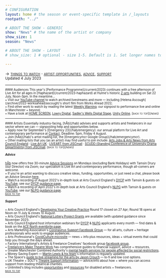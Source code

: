 ```yaml
---
# CONFIGURATION
layout: home # the season or event-specific template in /_layouts
rootpath: "../"

# ABOUT THE SHOW - GENERIC
show: "News" # the name of the artist or company
show_size: 1
season: "News"

# ABOUT THE SHOW - LAYOUT
# show_size: 1 # optional - size 1-5. Default is 1. Set longer names to lower values

---
```

<span style='font-variant: small-caps'>→ [things to watch](/news/#audiences) · [artist opportunities](/news/#artists), [advice](/news/#advice), [support](/news/#support)</span><br><small>Updated 4 July 2023<small>        
<hr>          
#### Audiences         
This year's [Performance Programme](/current/2023) continues with a free afternoon of Live Art for all ages in [Haphazard](/current/2023-haphazard) at Hulme's historic <a href="https://z-arts.org/events/haphazard-2" target="_blank">Z-arts</a> building on Sat 22 July, Noon-3pm. In the meantime…<br>• Visit our <a href="https://youtube.com/c/WordofWarning" target="_blank">YouTube channel</a> to watch archived livestreams and more — including [Helena Ascough](/archive/2022-worksahead/ascough)'s short film from Works Ahead 2022;<br>• Find other work to watch by reading the latest <a href="http://wordofwarning.posthaven.com" target="_blank">Weekly Warning</a>: our signpost to performance live and online in Manchester + beyond;<br>• Have a look at <a href="https://screen.homemcr.org" target="_blank">HOME SCREEN</a>, <a href="https://thelowry.com/lowry-digital" target="_blank">Lowry Digital</a>, <a href="https://sadlerswells.com/digital-stage" target="_blank">Sadler's Wells Digital Stage</a>, <a href="https://unitytheatreliverpool.co.uk/unity-online" target="_blank">Unity Online</a>.        
<span style='font-variant: small-caps'>[back to top](/news)</span>        
<hr>          
#### Artists         
Essentially industry-facing, [hÅb](/hab) advises and supports artists and freelancers in our sector where we can — signposting help and opportunities below.<br>• Apply now for September's [Emergency 23](/hab/emergency): our annual platform for Live Art and contemporary performance at <a href="https://contactmcr.com" target="_blank">Contact</a>. Deadline: 5pm, Friday 4 August.<br>• Join [hÅb](/hab)'s artist mailing list, the [Emergencymcr Google Group](/hab/emergencymcr).<br>• Other mailing lists that you (as an artist) may find useful to join include: <a href="https://www.artsjobs.org.uk/subscribe" target="_blank">Arts Jobs & Arts News from Arts Council England</a> · <a href="http://liveartuk.org/pages/sign-up" target="_blank">Live Art UK</a> · <a href="http://jiscmail.ac.uk/cgi-bin/webadmin?A0=LIVEART" target="_blank">LIVEART from JISCmail</a> · <a href="http://jiscmail.ac.uk/cgi-bin/webadmin?A0=SCUDD" target="_blank">SCUDD (Standing Conference of University Drama Departments) from JISCmail</a>.        
<span style='font-variant: small-caps'>[back to top](/news)</span>         
         
##### Advice        
[hÅb](/hab) now offers free 30-minute [Advice Sessions](/hab/advice/) on Mondays (excluding Bank Holidays) with Tamsin Drury (our Director) via Zoom; our specialism is Live Art and contemporary performance, though all-comers are welcome.<br>• If you're an artist wanting to discuss creative ideas, funding, opportunities, or just need a chat, please book an Advice Session [here](/hab/advice).<br>• Watch a recording of August 2022's in-depth look at Arts Council England's <a href="https://artscouncil.org.uk/DYCP" target="_blank">DYCP</a> with Tamsin & guests on <a href="https://youtu.be/POWwDg_STRw" target="_blank">YouTube</a>; see our <a href="https://www.gm-artisthub.co.uk/dycp-guidance" target="_blank">DYCP guidance page</a>.<br>• Watch a recording of April 2022's in-depth look at Arts Council England's <a href="https://artscouncil.org.uk/projectgrants" target="_blank">NLPG</a> with Tamsin & guests on <a href="https://youtu.be/wp43m8d5Cbw" target="_blank">YouTube</a>; see our <a href="https://www.gm-artisthub.co.uk/nlpg-guidance" target="_blank">NLPG guidance page</a>.         
<span style='font-variant: small-caps'>[back to top](/news)</span>         
         
##### Support         
• Arts Council England's <a href="https://artscouncil.org.uk/DYCP" target="_blank">Developing Your Creative Practice</a> Round 17 closed on 27 Apr; Round 18 opens at Noon on 11 July & closes 10 August.         
• Arts Council England's <a href="https://artscouncil.org.uk/projectgrants" target="_blank">National Lottery Project Grants</a> are available (with updated guidance since November 2021).        
• Arts Council England host information webinars for <a href="https://artscouncil.org.uk/DYCP" target="_blank">DYCP</a> & <a href="https://artscouncil.org.uk/projectgrants" target="_blank">NLPG</a> applicants every month — find dates & book on the <a href="https://www.eventbrite.co.uk/o/arts-council-england-events-north-28185338891" target="_blank">ACE North eventbrite page</a>.        
• Arts Marketing Association's <a href="http://facebook.com/groups/AMACommunitySupport" target="_blank">Coronavirus Support Facebook Group</a> — for all arts, culture + heritage professionals who work to engage audiences.        
• Arts Professional's <a href="http://www.artsprofessional.co.uk/magazine/covidculture" target="_blank">CovidCulture microsite</a> — news + info plus resources, ideas + virtual events that could help you through the days ahead.          
• Factory International's Artists & Freelance Creatives' facebook group <a href="http://www.facebook.com/groups/mifartistfreelancedropin" target="_blank">facebook group</a>.        
• <a href="http://www.freelancersmaketheatrework.com/financial-support" target="_blank">Freelancers Make Theatre Work</a> has comprehensive guides to financial support, advice + resources.        
• Greater Manchester Combined Authority's <a href="http://www.greatermanchester-ca.gov.uk/news/new-mental-health-services-for-people-affected-by-social-restrictions" target="_blank">mental health services for people affected by social restrictions</a>.         
• Money Saving Expert — <a href="http://www.moneysavingexpert.com/news" target="_blank">Martin Lewis & his team</a>'s information is regularly updated.           
• The Space's <a href="http://www.thespace.org/resource/live-streaming-arts-lo-fi-and-low-cost-options" target="_blank">guide to live streaming for the arts by Jason Crouch</a> — lo-fi and low cost options.        
• UK Theatre + SOLT's <a href="http://theatresupport.info" target="_blank">Theatre Support Information</a> — advice/info about how + where you can access support from leading theatrical charities.        
• Unlimited's blog includes <a href="https://weareunlimited.org.uk/blog/?category=resources" target="_blank">opportunities</a> and <a href="https://weareunlimited.org.uk/blog/?category=resources" target="_blank">resources</a> for disabled artists + freelancers.        
<span style='font-variant: small-caps'>[back to top](/news)</span>
